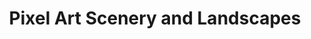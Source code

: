 ---
layout: section
title: Pixel Art Scenery and Landscapes
anchortext: Scenery
permalink: /scenery/
headernav: true
---